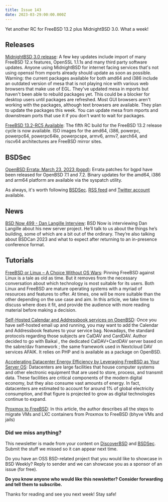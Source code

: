 ```yaml
---
title: Issue 143
date: 2023-03-29:00:00.000Z
---
```


Yet another RC for FreeBSD 13.2 plus MidnightBSD 3.0. What a week!

<!-- more -->

## Releases

[MidnightBSD 3.0 release](https://www.midnightbsd.org/notes/?utm_source=bsdweekly): A few key updates include import of many FreeBSD 12.x features, OpenSSL 1.1.1s and many third party software updates. Anyone using MidnightBSD for internet facing services that's not using openssl from mports already should update as soon as possible. Warning: the current packages available for both amd64 and i386 include an outdated version of mesa that is not playing nice with various web browsers that make use of EGL. They've updated mesa in mports but haven't been able to rebuild packages yet. This could be a blocker for desktop users until packages are refreshed. Most GUI browsers aren't working with the packages, although text browsers are available. They plan to update the packages this week. You can update mesa from mports and downstream ports that use it if you don't want to wait for packages.

[FreeBSD 13.2-RC5 Available](https://www.freebsd.org/news/newsflash/#2023-03-27:1?utm_source=bsdweekly): The fifth RC build for the FreeBSD 13.2 release cycle is now available. ISO images for the amd64, i386, powerpc, powerpc64, powerpc64le, powerpcspe, armv6, armv7, aarch64, and riscv64 architectures are FreeBSD mirror sites.

## BSDSec

[OpenBSD Errata: March 23, 2023 (bgpd)](https://bsdsec.net/articles/openbsd-errata-march-23-2023-bgpd?utm_source=bsdweekly): Errata patches for bgpd have been released for OpenBSD 7.1 and 7.2. Binary updates for the amd64, i386 and arm64 platform are available via the syspatch utility.

As always, it's worth following [BSDSec](https://bsdsec.net). [RSS feed](https://bsdsec.net/articles.atom) and [Twitter account](https://twitter.com/bsdsec) available.

## News

[BSD Now 499 - Dan Langille Interview](https://www.bsdnow.tv/499?utm_source=bsdweekly): BSD Now is interviewing Dan Langille about his new server project. He’ll talk to us about the things he’s building, some of which are a bit out of the ordinary. They’re also talking about BSDCan 2023 and what to expect after returning to an in-presence conference format.

## Tutorials

[FreeBSD or Linux – A Choice Without OS Wars](https://klarasystems.com/articles/choosing-between-freebsd-and-linux-a-choice-without-os-wars/?utm_source=bsdweekly): Pinning FreeBSD against Linux is a tale as old as time. But it removes from the necessary conversation about which technology is most suitable for its users. Both Linux and FreeBSD are mature operating systems with a myriad of resources and features to offer. At times, one will be more suitable than the other depending on the use case and aim. In this article, we take time to discuss where does it fit, and provide the audience with more reading material before making a decision.

[Self-Hosted Calendar and Addressbook services on OpenBSD](https://www.tumfatig.net/2023/self-hosted-calendar-and-addressbook-services-on-openbsd/?utm_source=bsdweekly): Once you have self-hosted email up and running, you may want to add the Calendar and Addressbook features to your service bag. Nowadays, the standard protocols regarding those subjects are CalDAV and CardDAV. Author decided to go with Baikal , the dedicated CalDAV+CardDAV server based on the sabre/dav framework ; the same framework used in Nextcloud DAV services AFAIK. It relies on PHP and is available as a package on OpenBSD.

[Accelerating Datacenter Energy Efficiency by Leveraging FreeBSD as Your Server OS](https://klarasystems.com/articles/accelerating-datacenter-energy-efficiency-by-leveraging-freebsd-as-your-server-os/?utm_source=bsdweekly): Datacenters are large facilities that house computer systems and other electronic equipment that are used to store, process, and transmit data. These facilities are critical components of the modern digital economy, but they also consume vast amounts of energy. In fact, datacenters are estimated to account for around 1% of global electricity consumption, and that figure is projected to grow as digital technologies continue to expand.

[Proxmox to FreeBSD](https://it-notes.dragas.net/2023/03/14/how-we-are-migrating-many-of-our-servers-from-linux-to-freebsd-part-3/?utm_source=bsdweekly): In this article, the author describes all the steps to migrate VMs and LXC containers from Proxmox to FreeBSD (bhyve VMs and jails)

### Did we miss anything?

This newsletter is made from your content on [DiscoverBSD](https://discoverbsd.com) and [BSDSec](https://bsdsec.net). Submit the stuff we missed so it can appear next time.

Do you have an OSS BSD-related project that you would like to showcase in BSD Weekly? Reply to sender and we can showcase you as a sponsor of an issue (for free).

**Do you know anyone who would like this newsletter? Consider forwarding and tell them to subscribe.**

Thanks for reading and see you next week! Stay safe!
